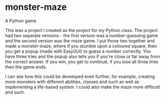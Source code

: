 # monster-maze
A Python game

This was a project I created as the project for my Python class. The project had two separate versions -
the first version was a number-guessing game and the second version was the maze game. I put those two
together and made a monster-maze, where if you stumble upon a coloured square, then you get a popup
(made with EasyGUI) to guess a number correctly. You have three tries and the popup also tells you if
you're close or far away from the correct answer. If you win, you get to continue, if you lose all three tries
then the game ends.

I can see how this could be developed even further, for example, creating more monsters with different abilities,
classes and such as well as implementing a life-based system. I could also make the maze more difficult and such. 
